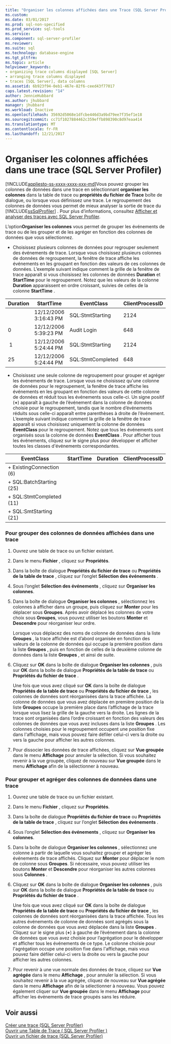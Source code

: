 ```yaml
---
title: "Organiser les colonnes affichées dans une Trace (SQL Server Profiler) | Documents Microsoft"
ms.custom: 
ms.date: 03/01/2017
ms.prod: sql-non-specified
ms.prod_service: sql-tools
ms.service: 
ms.component: sql-server-profiler
ms.reviewer: 
ms.suite: sql
ms.technology: database-engine
ms.tgt_pltfrm: 
ms.topic: article
helpviewer_keywords:
- organizing trace columns displayed [SQL Server]
- arranging trace columns displayed
- traces [SQL Server], data columns
ms.assetid: 6b923f94-0eb1-467e-82f6-ceed43f77017
caps.latest.revision: "14"
author: JennieHubbard
ms.author: jhubbard
manager: jhubbard
ms.workload: Inactive
ms.openlocfilehash: 35692d5068e1dfcbe446d3a9bd79ee7f35ef1e18
ms.sourcegitcommit: cc71f1027884462c359effb898390c8d97eaa414
ms.translationtype: MT
ms.contentlocale: fr-FR
ms.lasthandoff: 12/21/2017
---
```

# <a name="organize-columns-displayed-in-a-trace-sql-server-profiler"></a>Organiser les colonnes affichées dans une trace (SQL Server Profiler)
[!INCLUDE[appliesto-ss-xxxx-xxxx-xxx-md](../../includes/appliesto-ss-xxxx-xxxx-xxx-md.md)]Vous pouvez grouper les colonnes de données dans une trace en sélectionnant **organiser les colonnes** dans la table de trace ou **propriétés du fichier de Trace** boîte de dialogue, ou lorsque vous définissez une trace. Le regroupement des colonnes de données vous permet de mieux analyser la sortie de trace du [!INCLUDE[ssSqlProfiler](../../includes/sssqlprofiler-md.md)] . Pour plus d’informations, consultez [Afficher et analyser des traces avec SQL Server Profiler](../../tools/sql-server-profiler/view-and-analyze-traces-with-sql-server-profiler.md).  
  
 L’option**Organiser les colonnes** vous permet de grouper les événements de trace ou de les grouper et de les agréger en fonction des colonnes de données que vous sélectionnez.  
  
-   Choisissez plusieurs colonnes de données pour regrouper seulement des événements de trace. Lorsque vous choisissez plusieurs colonnes de données de regroupement, la fenêtre de trace affiche les événements en les groupant en fonction des valeurs de ces colonnes de données. L’exemple suivant indique comment la grille de la fenêtre de trace apparaît si vous choisissez les colonnes de données **Duration** et **StartTime** pour le regroupement. Notez que les valeurs de la colonne **Duration** apparaissent en ordre croissant, suivies de celles de la colonne **StartTime** .  
  
|Duration|StartTime|EventClass|ClientProcessID|  
|--------------|---------------|----------------|---------------------|  
||12/12/2006 3:16:43 PM|SQL:StmtStarting|2124|  
|0|12/12/2006 5:39:23 PM|Audit Login|648|  
| 1|12/12/2006 5:24:44 PM|SQL:StmtStarting|2124|  
|25|12/12/2006 5:24:44 PM|SQL:StmtCompleted|648|  
  
-   Choisissez une seule colonne de regroupement pour grouper et agréger les événements de trace. Lorsque vous ne choisissez qu'une colonne de données pour le regroupement, la fenêtre de trace affiche les événements en les groupant en fonction des valeurs de cette colonne de données et réduit tous les événements sous celle-ci. Un signe positif (**+**) apparaît à gauche de l’événement dans la colonne de données choisie pour le regroupement, tandis que le nombre d’événements réduits sous celle-ci apparaît entre parenthèses à droite de l’événement. L’exemple suivant indique comment la grille de la fenêtre de trace apparaît si vous choisissez uniquement la colonne de données **EventClass** pour le regroupement. Notez que tous les événements sont organisés sous la colonne de données **EventClass** . Pour afficher tous les événements, cliquez sur le signe plus pour développer et afficher toutes les classes d'événements correspondantes.  
  
|EventClass|StartTime|Duration|ClientProcessID|  
|----------------|---------------|--------------|---------------------|  
|+ ExistingConnection (6)||||  
|+ SQL:BatchStarting (25)||||  
|+ SQL:StmtCompleted (11)||||  
|+ SQL:SmtStarting (21)||||  
  
### <a name="to-group-data-columns-displayed-in-a-trace"></a>Pour grouper des colonnes de données affichées dans une trace  
  
1.  Ouvrez une table de trace ou un fichier existant.  
  
2.  Dans le menu **Fichier** , cliquez sur **Propriétés**.  
  
3.  Dans la boîte de dialogue **Propriétés du fichier de trace** ou **Propriétés de la table de trace** , cliquez sur l’onglet **Sélection des événements** .  
  
4.  Sous l’onglet **Sélection des événements** , cliquez sur **Organiser les colonnes**.  
  
5.  Dans la boîte de dialogue **Organiser les colonnes** , sélectionnez les colonnes à afficher dans un groupe, puis cliquez sur **Monter** pour les déplacer sous **Groupes**. Après avoir déplacé les colonnes de votre choix sous **Groupes**, vous pouvez utiliser les boutons **Monter** et **Descendre** pour réorganiser leur ordre.  
  
     Lorsque vous déplacez des noms de colonne de données dans la liste **Groupes** , la trace affichée est d’abord organisée en fonction des valeurs de la colonne de données qui occupe la première position dans la liste **Groupes** , puis en fonction de celles de la deuxième colonne de données dans la liste **Groupes** , et ainsi de suite.  
  
6.  Cliquez sur **OK** dans la boîte de dialogue **Organiser les colonnes** , puis sur **OK** dans la boîte de dialogue **Propriétés de la table de trace** ou **Propriétés du fichier de trace** .  
  
     Une fois que vous avez cliqué sur **OK** dans la boîte de dialogue **Propriétés de la table de trace** ou **Propriétés du fichier de trace** , les colonnes de données sont réorganisées dans la trace affichée. La colonne de données que vous avez déplacée en première position de la liste **Groupes** occupe la première place dans l’affichage de la trace lorsque vous lisez la grille de la gauche vers la droite. Les lignes de la trace sont organisées dans l’ordre croissant en fonction des valeurs des colonnes de données que vous avez incluses dans la liste **Groupes** . Les colonnes choisies pour le regroupement occupent une position fixe dans l'affichage, mais vous pouvez faire défiler celui-ci vers la droite ou vers la gauche pour afficher les autres colonnes.  
  
7.  Pour dissocier les données de trace affichées, cliquez sur **Vue groupée** dans le menu **Affichage** pour annuler la sélection. Si vous souhaitez revenir à la vue groupée, cliquez de nouveau sur **Vue groupée** dans le menu **Affichage** afin de la sélectionner à nouveau.  
  
### <a name="to-group-and-aggregate-data-columns-in-a-trace"></a>Pour grouper et agréger des colonnes de données dans une trace  
  
1.  Ouvrez une table de trace ou un fichier existant.  
  
2.  Dans le menu **Fichier** , cliquez sur **Propriétés**.  
  
3.  Dans la boîte de dialogue **Propriétés du fichier de trace** ou **Propriétés de la table de trace** , cliquez sur l’onglet **Sélection des événements** .  
  
4.  Sous l’onglet **Sélection des événements** , cliquez sur **Organiser les colonnes**.  
  
5.  Dans la boîte de dialogue **Organiser les colonnes** , sélectionnez une colonne à partir de laquelle vous souhaitez grouper et agréger les événements de trace affichés. Cliquez sur **Monter** pour déplacer le nom de colonne sous **Groupes**. Si nécessaire, vous pouvez utiliser les boutons **Monter** et **Descendre** pour réorganiser les autres colonnes sous **Colonnes** .  
  
6.  Cliquez sur **OK** dans la boîte de dialogue **Organiser les colonnes** , puis sur **OK** dans la boîte de dialogue **Propriétés de la table de trace** ou **Propriétés du fichier de trace** .  
  
     Une fois que vous avez cliqué sur **OK** dans la boîte de dialogue **Propriétés de la table de trace** ou **Propriétés du fichier de trace** , les colonnes de données sont réorganisées dans la trace affichée. Tous les autres événements de colonne de données sont agrégés sous la colonne de données que vous avez déplacée dans la liste **Groupes** . Cliquez sur le signe plus (**+**) à gauche de l’événement dans la colonne de données que vous avez choisie pour l’agrégation pour le développer et afficher tous les événements de ce type. Le colonne choisie pour l'agrégation occupe une position fixe dans l'affichage, mais vous pouvez faire défiler celui-ci vers la droite ou vers la gauche pour afficher les autres colonnes.  
  
7.  Pour revenir à une vue normale des données de trace, cliquez sur **Vue agrégée** dans le menu **Affichage** , pour annuler la sélection. Si vous souhaitez revenir à la vue agrégée, cliquez de nouveau sur **Vue agrégée** dans le menu **Affichage** afin de la sélectionner à nouveau. Vous pouvez également cliquer sur **Vue groupée** dans le menu **Affichage** pour afficher les événements de trace groupés sans les réduire.  
  
## <a name="see-also"></a>Voir aussi  
 [Créer une trace &#40;SQL Server Profiler&#41;](../../tools/sql-server-profiler/create-a-trace-sql-server-profiler.md)   
 [Ouvrir une Table de Trace &#40; SQL Server Profiler &#41;](../../tools/sql-server-profiler/open-a-trace-table-sql-server-profiler.md)   
 [Ouvrir un fichier de trace &#40;SQL Server Profiler&#41;](../../tools/sql-server-profiler/open-a-trace-file-sql-server-profiler.md)  
  
  
